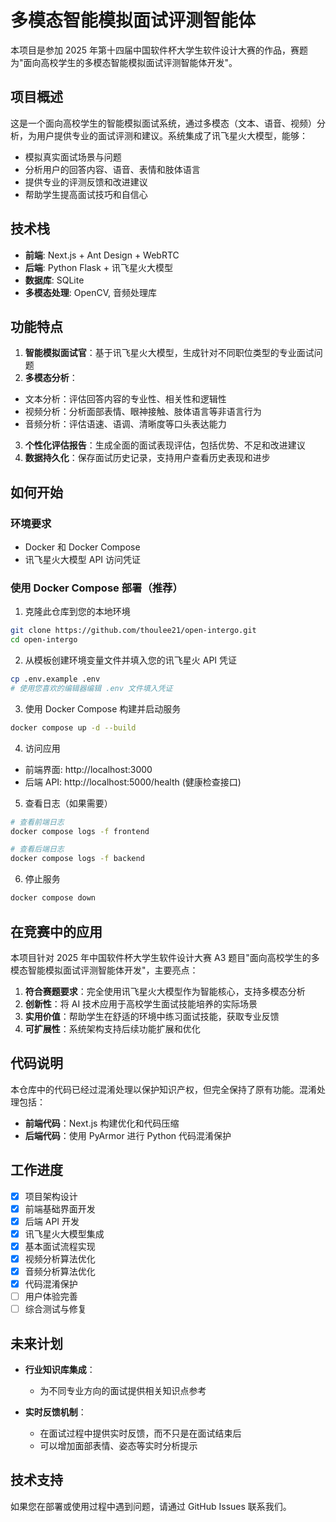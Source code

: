 # 多模态智能模拟面试评测智能体

本项目是参加 2025 年第十四届中国软件杯大学生软件设计大赛的作品，赛题为"面向高校学生的多模态智能模拟面试评测智能体开发"。

## 项目概述

这是一个面向高校学生的智能模拟面试系统，通过多模态（文本、语音、视频）分析，为用户提供专业的面试评测和建议。系统集成了讯飞星火大模型，能够：

- 模拟真实面试场景与问题
- 分析用户的回答内容、语音、表情和肢体语言
- 提供专业的评测反馈和改进建议
- 帮助学生提高面试技巧和自信心

## 技术栈

- **前端**: Next.js + Ant Design + WebRTC
- **后端**: Python Flask + 讯飞星火大模型
- **数据库**: SQLite
- **多模态处理**: OpenCV, 音频处理库

## 功能特点

1. **智能模拟面试官**：基于讯飞星火大模型，生成针对不同职位类型的专业面试问题
2. **多模态分析**：
  - 文本分析：评估回答内容的专业性、相关性和逻辑性
  - 视频分析：分析面部表情、眼神接触、肢体语言等非语言行为
  - 音频分析：评估语速、语调、清晰度等口头表达能力
3. **个性化评估报告**：生成全面的面试表现评估，包括优势、不足和改进建议
4. **数据持久化**：保存面试历史记录，支持用户查看历史表现和进步

## 如何开始

### 环境要求

- Docker 和 Docker Compose
- 讯飞星火大模型 API 访问凭证

### 使用 Docker Compose 部署（推荐）

1. 克隆此仓库到您的本地环境

```bash
git clone https://github.com/thoulee21/open-intergo.git
cd open-intergo
```

2. 从模板创建环境变量文件并填入您的讯飞星火 API 凭证

```bash
cp .env.example .env
# 使用您喜欢的编辑器编辑 .env 文件填入凭证
```

3. 使用 Docker Compose 构建并启动服务

```bash
docker compose up -d --build
```

4. 访问应用

  - 前端界面: http://localhost:3000
  - 后端 API: http://localhost:5000/health (健康检查接口)

5. 查看日志（如果需要）

```bash
# 查看前端日志
docker compose logs -f frontend

# 查看后端日志
docker compose logs -f backend
```

6. 停止服务

```bash
docker compose down
```

## 在竞赛中的应用

本项目针对 2025 年中国软件杯大学生软件设计大赛 A3 题目"面向高校学生的多模态智能模拟面试评测智能体开发"，主要亮点：

1. **符合赛题要求**：完全使用讯飞星火大模型作为智能核心，支持多模态分析
2. **创新性**：将 AI 技术应用于高校学生面试技能培养的实际场景
3. **实用价值**：帮助学生在舒适的环境中练习面试技能，获取专业反馈
4. **可扩展性**：系统架构支持后续功能扩展和优化

## 代码说明

本仓库中的代码已经过混淆处理以保护知识产权，但完全保持了原有功能。混淆处理包括：

- **前端代码**：Next.js 构建优化和代码压缩
- **后端代码**：使用 PyArmor 进行 Python 代码混淆保护

## 工作进度

- [x] 项目架构设计
- [x] 前端基础界面开发
- [x] 后端 API 开发
- [x] 讯飞星火大模型集成
- [x] 基本面试流程实现
- [x] 视频分析算法优化
- [x] 音频分析算法优化
- [x] 代码混淆保护
- [ ] 用户体验完善
- [ ] 综合测试与修复

## 未来计划

- **行业知识库集成**：
  - 为不同专业方向的面试提供相关知识点参考

- **实时反馈机制**：
  - 在面试过程中提供实时反馈，而不只是在面试结束后
  - 可以增加面部表情、姿态等实时分析提示

## 技术支持

如果您在部署或使用过程中遇到问题，请通过 GitHub Issues 联系我们。

